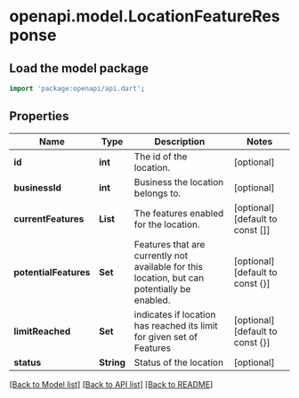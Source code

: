 # openapi.model.LocationFeatureResponse

## Load the model package
```dart
import 'package:openapi/api.dart';
```

## Properties
Name | Type | Description | Notes
------------ | ------------- | ------------- | -------------
**id** | **int** | The id of the location. | [optional] 
**businessId** | **int** | Business the location belongs to. | [optional] 
**currentFeatures** | **List<String>** | The features enabled for the location. | [optional] [default to const []]
**potentialFeatures** | **Set<String>** | Features that are currently not available for this location, but can potentially be enabled. | [optional] [default to const {}]
**limitReached** | **Set<String>** | indicates if location has reached its limit for given set of Features | [optional] [default to const {}]
**status** | **String** | Status of the location | [optional] 

[[Back to Model list]](../README.md#documentation-for-models) [[Back to API list]](../README.md#documentation-for-api-endpoints) [[Back to README]](../README.md)


